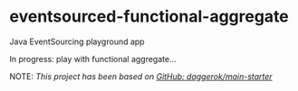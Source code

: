 # eventsourced-functional-aggregate
Java EventSourcing playground app

In progress: play with functional aggregate...

NOTE: _This project has been based on [GitHub: daggerok/main-starter](https://github.com/daggerok/main-starter)_
